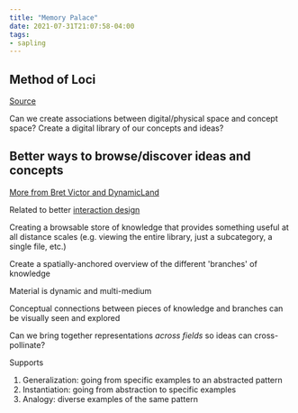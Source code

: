 ```yaml
---
title: "Memory Palace"
date: 2021-07-31T21:07:58-04:00
tags:
- sapling
---
```


## Method of Loci
[Source](https://en.wikipedia.org/wiki/Method_of_loci)

Can we create associations between digital/physical space and concept space? Create a digital library of our concepts and ideas?

## Better ways to browse/discover ideas and concepts
[More from Bret Victor and DynamicLand](http://worrydream.com/cdg/ResearchAgenda-v0.19-poster.pdf)

Related to better [interaction design](thoughts/interaction%20design.md)

Creating a browsable store of knowledge that provides something useful at all distance scales (e.g. viewing the entire library, just a subcategory, a single file, etc.)

Create a spatially-anchored overview of the different 'branches' of knowledge

Material is dynamic and multi-medium

Conceptual connections between pieces of knowledge and branches can be visually seen and explored

Can we bring together representations *across fields* so ideas can cross-pollinate?

Supports
1. Generalization: going from specific examples to an abstracted pattern
2. Instantiation: going from abstraction to specific examples
3. Analogy: diverse examples of the same pattern